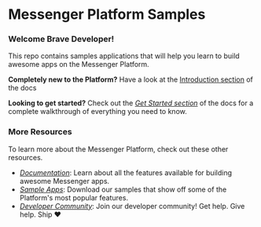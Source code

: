 # Messenger Platform Samples

### Welcome Brave Developer! 

This repo contains samples applications that will help you learn to build awesome apps on the Messenger Platform. 

**Completely new to the Platform?** Have a look at the [Introduction section](https://developers.facebook.com/docs/messenger-platform/getting-started) of the docs


**Looking to get started?** Check out the *[Get Started section](https://developers.facebook.com/docs/messenger-platform/getting-started)* of the docs for a complete walkthrough of everything you need to know.

### More Resources

To learn more about the Messenger Platform, check out these other resources.

- *[Documentation](https://developers.facebook.com/docs/messenger-platform/)*: Learn about all the features available for building awesome Messenger apps.
- *[Sample Apps](https://github.com/fbsamples/messenger-bot-samples)*: Download our samples that show off some of the Platform's most popular features.
- *[Developer Community](https://www.facebook.com/groups/messengerplatform/)*: Join our developer community! Get help. Give help. Ship ❤️
